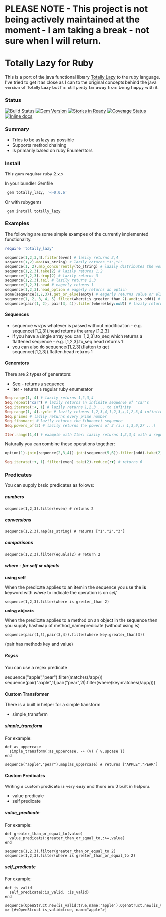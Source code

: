 # PLEASE NOTE - This project is not being actively maintained at the moment - I am taking a break - not sure when I will return.

# Totally Lazy for Ruby

This is a port of the java functional library [Totally Lazy](https://code.google.com/p/totallylazy/) to the ruby language. I've tried to get it as close as I can to the original concepts behind the java version of Totally Lazy but I'm still pretty far away from being happy with it.

### Status

[![Build Status](https://travis-ci.org/kingsleyh/totally_lazy.svg?branch=master)](https://travis-ci.org/kingsleyh/totally_lazy)
[![Gem Version](https://badge.fury.io/rb/totally_lazy.svg)](http://badge.fury.io/rb/totally_lazy)
[![Stories in Ready](https://badge.waffle.io/kingsleyh/totally_lazy.svg?label=ready&title=Ready)](http://waffle.io/kingsleyh/totally_lazy)
[![Coverage Status](https://coveralls.io/repos/kingsleyh/totally_lazy/badge.png?branch=master)](https://coveralls.io/r/kingsleyh/totally_lazy?branch=master)
[![Inline docs](http://inch-ci.org/github/kingsleyh/totally_lazy.png?branch=master)](http://inch-ci.org/github/kingsleyh/totally_lazy)
### Summary

* Tries to be as lazy as possible
* Supports method chaining
* Is primarily based on ruby Enumerators

### Install

This gem requires ruby 2.x.x

In your bundler Gemfile

```ruby
 gem totally_lazy, '~>0.0.6' 
```

Or with rubygems

```
 gem install totally_lazy
```

### Examples

The following are some simple examples of the currently implemented functionality.

```ruby
require 'totally_lazy'

sequence(1,2,3,4).filter(even) # lazily returns 2,4
sequence(1,2).map(as_string) # lazily returns "1","2"
sequence(1, 2).map_concurrently(to_string) # lazily distributes the work to background threads
sequence(1,2,3).take(2) # lazily returns 1,2
sequence(1,2,3).drop(2) # lazily returns 3
sequence(1,2,3).tail # lazily returns 2,3
sequence(1,2,3).head # eagerly returns 1
sequence(1,2,3).head_option # eagerly returns an option
some(sequence(1,2,3)).get_or_else(empty) # eagerly returns value or else empty sequence
sequence(1, 2, 3, 4, 5).filter(where(is greater_than 2).and(is odd)) # lazily returns 3,5
sequence(pair(1, 2), pair(3, 4)).filter(where(key:odd)) # lazily returns 1,3
```

#### Sequences

* sequence wraps whatever is passed without modification - e.g. sequence([1,2,3]).head returns the array [1,2,3]
* if you have a single array you can [1,2,3].to_seq which returns a flattened sequence - e.g. [1,2,3].to_seq.head returns 1
* you can also do sequence([1,2,3]).flatten to get sequence([1,2,3]).flatten.head returns 1

#### Generators

There are 2 types of generators:

* Seq - returns a sequence
* Iter - returns a regular ruby enumerator

```ruby
Seq.range(1, 4) # lazily returns 1,2,3,4
Seq.repeat("car") # lazily returns an infinite sequence of "car"s
Seq.iterate(:+, 1) # lazily returns 1,2,3 ... to infinity
Seq.range(1, 4).cycle # lazily returns 1,2,3,4,1,2,3,4,1,2,3,4 infinitely
Seq.primes # lazily returns every prime number
Seq.fibonacci # lazily returns the fibonacci sequence
Seq.powers_of(3) # lazily returns the powers of 3 (i.e 1,3,9,27 ...)

Iter.range(1,4) # example with Iter: lazily returns 1,2,3,4 with a regular ruby enumerator
```

Naturally you can combine these operations together:

```ruby
option(1).join(sequence(2,3,4)).join(sequence(5,6)).filter(odd).take(2) # lazily returns 1,3

Seq.iterate(:+, 1).filter(even).take(2).reduce(:+) # returns 6
```

### Predicates

You can supply basic predicates as follows:

##### numbers

    sequence(1,2,3).filter(even) # returns 2

##### conversions

    sequence(1,2,3).map(as_string) # returns ["1","2","3"]

##### comparisons

    sequence(1,2,3).filter(equals(2) # return 2

##### where - for self or objects

**using self**

When the predicate applies to an item in the sequence you use the **is** keyword with *where* to indicate the operation is on *self*

    sequence(1,2,3).filter(where is greater_than 2)

**using objects**

When the predicate applies to a method on an object in the sequence then you supply hashmap of method_name:predicate (without using *is*)

    sequence(pair(1,2),pair(3,4)).filter(where key:greater_than(3))

(pair has methods key and value)

##### Regex

You can use a regex predicate

   sequence("apple","pear").filter(matches(/app/))
   sequence(pair("apple",1),pair("pear",2)).filter(where(key:matches(/app/)))

#### Custom Transformer

There is a built in helper for a simple transform

* simple_transform

##### simple_transform

For example:

    def as_uppercase
      simple_transform(:as_uppercase, -> (v) { v.upcase })
    end

    sequence("apple","pear").map(as_uppercase) # returns ["APPLE","PEAR"]


#### Custom Predicates

Writing a custom predicate is very easy and there are 3 built in helpers:

* value predicate
* self predicate

##### value_predicate

For example:

    def greater_than_or_equal_to(value)
      value_predicate(:greater_than_or_equal_to,:>=,value)
    end

    sequence(1,2,3).filter(greater_than_or_equal_to 2)
    sequence(1,2,3).filter(where is greater_than_or_equal_to 2)

##### self_predicate

For example:

    def is_valid
      self_predicate(:is_valid, :is_valid)
    end

    sequence(OpenStruct.new(is_valid:true,name:'apple'),OpenStruct.new(is_valid:false,name:'pear')).filter(is_valid).to_a
    => [#<OpenStruct is_valid=true, name="apple">]

